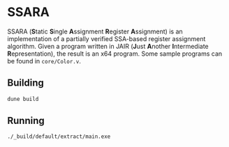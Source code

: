 # SSARA

SSARA (**S**tatic **S**ingle **A**ssignment **R**egister **A**ssignment) is an implementation of a partially verified SSA-based register assignment algorithm.
Given a program written in JAIR (**J**ust **A**nother **I**ntermediate **R**epresentation), the result is an x64 program.
Some sample programs can be found in `core/Color.v`.

## Building


```bash
dune build
```

## Running

```bash
./_build/default/extract/main.exe
```
